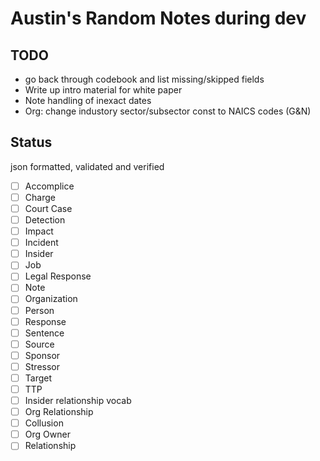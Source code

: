 # Austin's Random Notes during dev

## TODO
- go back through codebook and list missing/skipped fields
- Write up intro material for white paper
- Note handling of inexact dates
- Org: change industory sector/subsector const to NAICS codes (G&N)

## Status

json formatted, validated and verified

- [ ] Accomplice
- [ ] Charge
- [ ] Court Case
- [ ] Detection
- [ ] Impact
- [ ] Incident
- [ ] Insider
- [ ] Job
- [ ] Legal Response
- [ ] Note
- [ ] Organization
- [ ] Person
- [ ] Response
- [ ] Sentence
- [ ] Source
- [ ] Sponsor
- [ ] Stressor
- [ ] Target
- [ ] TTP
- [ ] Insider relationship vocab
- [ ] Org Relationship
- [ ] Collusion
- [ ] Org Owner
- [ ] Relationship
